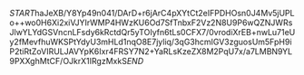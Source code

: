 $START$haJeXB/Y8Yp49n041/DArD+r6jArC4pXYtCt2eIFPDHOsn0J4Mv5jUPLo++wo0H6Xi2xiVJYIrWMP4HWzKU6Od7SfTnbxF2Vz2N8U9P6wQZNJWRsJlwYLYdGSVncnLFsdy6kRctdQr5yTOIyfn6tLs0CFX7/0vrodiXrEB+nwLu71eUy2fMevfhuWKSPtYdyU3mHLd1nqO8E7jyliq/3qG3hcmIGV3zguosUm5FpH9iP2tiRtZoVIRULJAVYpK6Ixr4FRSY7N2+YaRLsKzeZX8M2PqU7x/a7LMBN9YL9PXXghMtCF/OJkrX1IRgzMxkS$END$